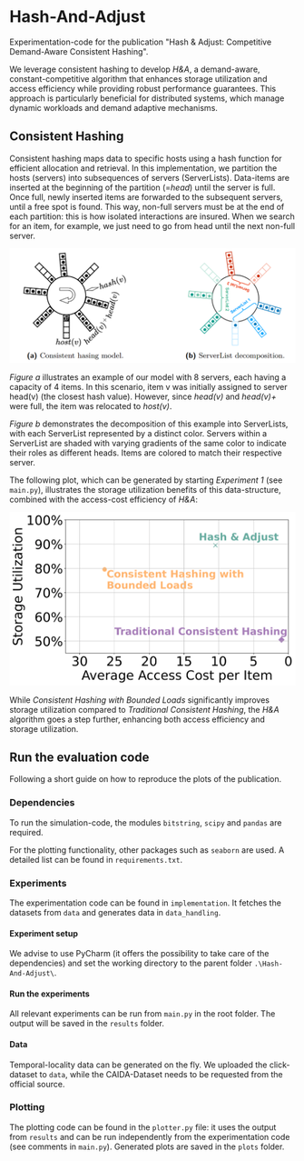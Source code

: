 # Hash-And-Adjust

Experimentation-code for the publication "Hash & Adjust: Competitive Demand-Aware Consistent Hashing".

We leverage consistent hashing to develop *H&A*, a demand-aware, constant-competitive algorithm that enhances 
storage utilization and access efficiency while providing robust performance guarantees.
This approach is particularly beneficial for distributed systems, which manage dynamic workloads and demand adaptive mechanisms.

## Consistent Hashing

Consistent hashing maps data to specific hosts using a hash function for efficient allocation and retrieval. 
In this implementation, we partition the hosts (servers) into subsequences of servers (ServerLists). 
Data-items are inserted at the beginning of the partition (=*head*) until the server is full. 
Once full, newly inserted items are forwarded to the subsequent servers, until a free spot is found.
This way, non-full servers must be at the end of each partition: this is how isolated interactions are insured. 
When we search for an item, for example, we just need to go from head until the next non-full server.

![Consistent Hashing](plots/cons_hash.png "Consistent Hashing")

*Figure a* illustrates an example of our model with 8 servers, each having a capacity of 4 items. 
In this scenario, item v was initially assigned to server head(v) (the closest hash value). 
However, since *head(v)* and *head(v)+* were full, the item was relocated to *host(v)*. 

*Figure b* demonstrates the decomposition of this example into ServerLists, with each ServerList represented by a distinct color. 
Servers within a ServerList are shaded with varying gradients of the same color to indicate their roles as different heads.
Items are colored to match their respective server.

The following plot, which can be generated by starting  *Experiment 1* (see ```main.py```), 
illustrates the storage utilization benefits of this data-structure, combined with the access-cost efficiency of *H&A*:

![Figure 5a](plots/5a.png "Fig. 5a")

While *Consistent Hashing with Bounded Loads* significantly improves storage utilization compared to *Traditional Consistent Hashing*,
the *H&A* algorithm goes a step further, enhancing both access efficiency and storage utilization.

## Run the evaluation code

Following a short guide on how to reproduce the plots of the publication.

### Dependencies

To run the simulation-code, the modules ```bitstring```, ```scipy``` and ```pandas``` are required.

For the plotting functionality, other packages such as ```seaborn``` are used. A detailed list can be found in ```requirements.txt```. 

### Experiments

The experimentation code can be found in ```implementation```. 
It fetches the datasets from ```data``` and generates data in ```data_handling```.

#### Experiment setup

We advise to use PyCharm (it offers the possibility to take care of the dependencies) and set the working directory to the parent folder ``` .\Hash-And-Adjust\ ```.

#### Run the experiments

All relevant experiments can be run from ```main.py``` in the root folder. The output will be saved in the ```results``` folder.

#### Data

Temporal-locality data can be generated on the fly. We uploaded the click-dataset to ```data```, 
while the CAIDA-Dataset needs to be requested from the official source.

### Plotting

The plotting code can be found in the ```plotter.py``` file: 
it uses the output from ```results``` and can be run independently from the experimentation code (see comments in ```main.py```).
Generated plots are saved in the ```plots``` folder.

